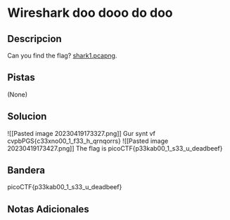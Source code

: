 # Wireshark doo dooo do doo

## Descripcion
Can you find the flag? [shark1.pcapng](https://mercury.picoctf.net/static/ea41c400c3c7b4a63406e5e607d362ab/shark1.pcapng).

## Pistas
(None)

## Solucion 
![[Pasted image 20230419173327.png]]
Gur synt vf cvpbPGS{c33xno00_1_f33_h_qrnqorrs}
![[Pasted image 20230419173427.png]]
The flag is picoCTF{p33kab00_1_s33_u_deadbeef}
## Bandera
picoCTF{p33kab00_1_s33_u_deadbeef}

## Notas Adicionales 

